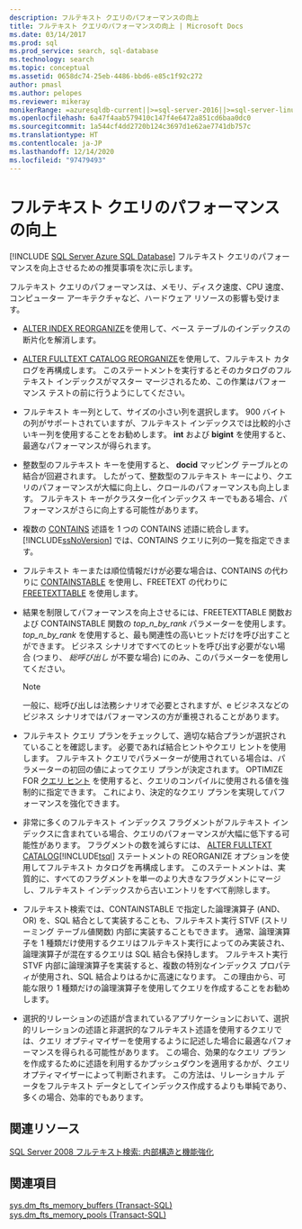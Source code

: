 ```yaml
---
description: フルテキスト クエリのパフォーマンスの向上
title: フルテキスト クエリのパフォーマンスの向上 | Microsoft Docs
ms.date: 03/14/2017
ms.prod: sql
ms.prod_service: search, sql-database
ms.technology: search
ms.topic: conceptual
ms.assetid: 0658dc74-25eb-4486-bbd6-e85c1f92c272
author: pmasl
ms.author: pelopes
ms.reviewer: mikeray
monikerRange: =azuresqldb-current||>=sql-server-2016||>=sql-server-linux-2017||=azuresqldb-mi-current
ms.openlocfilehash: 6a47f4aab579410c147f4e6472a851cd6baa0dc0
ms.sourcegitcommit: 1a544cf4dd2720b124c3697d1e62ae7741db757c
ms.translationtype: HT
ms.contentlocale: ja-JP
ms.lasthandoff: 12/14/2020
ms.locfileid: "97479493"
---
```

# <a name="improve-the-performance-of-full-text-queries"></a>フルテキスト クエリのパフォーマンスの向上
[!INCLUDE [SQL Server Azure SQL Database](../../includes/applies-to-version/sql-asdb.md)]
  フルテキスト クエリのパフォーマンスを向上させるための推奨事項を次に示します。  
  
 フルテキスト クエリのパフォーマンスは、メモリ、ディスク速度、CPU 速度、コンピューター アーキテクチャなど、ハードウェア リソースの影響も受けます。  
  
-   [ALTER INDEX REORGANIZE](../../t-sql/statements/alter-index-transact-sql.md)を使用して、ベース テーブルのインデックスの断片化を解消します。  
  
-   [ALTER FULLTEXT CATALOG REORGANIZE](../../t-sql/statements/alter-fulltext-catalog-transact-sql.md)を使用して、フルテキスト カタログを再構成します。 このステートメントを実行するとそのカタログのフルテキスト インデックスがマスター マージされるため、この作業はパフォーマンス テストの前に行うようにしてください。  
  
-   フルテキスト キー列として、サイズの小さい列を選択します。 900 バイトの列がサポートされていますが、フルテキスト インデックスでは比較的小さいキー列を使用することをお勧めします。 **int** および **bigint** を使用すると、最適なパフォーマンスが得られます。  
  
-   整数型のフルテキスト キーを使用すると、 **docid** マッピング テーブルとの結合が回避されます。 したがって、整数型のフルテキスト キーにより、クエリのパフォーマンスが大幅に向上し、クロールのパフォーマンスも向上します。 フルテキスト キーがクラスター化インデックス キーでもある場合、パフォーマンスがさらに向上する可能性があります。  
  
-   複数の [CONTAINS](../../t-sql/queries/contains-transact-sql.md) 述語を 1 つの CONTAINS 述語に統合します。 [!INCLUDE[ssNoVersion](../../includes/ssnoversion-md.md)] では、CONTAINS クエリに列の一覧を指定できます。  
  
-   フルテキスト キーまたは順位情報だけが必要な場合は、CONTAINS の代わりに [CONTAINSTABLE](../../relational-databases/system-functions/containstable-transact-sql.md) を使用し、FREETEXT の代わりに [FREETEXTTABLE](../../relational-databases/system-functions/freetexttable-transact-sql.md) を使用します。  
  
-   結果を制限してパフォーマンスを向上させるには、FREETEXTTABLE 関数および CONTAINSTABLE 関数の *top_n_by_rank* パラメーターを使用します。 *top_n_by_rank* を使用すると、最も関連性の高いヒットだけを呼び出すことができます。 ビジネス シナリオですべてのヒットを呼び出す必要がない場合 (つまり、 *総呼び出し* が不要な場合) にのみ、このパラメーターを使用してください。  
  
    > [!NOTE]  
    >  一般に、総呼び出しは法務シナリオで必要とされますが、e ビジネスなどのビジネス シナリオではパフォーマンスの方が重視されることがあります。  
  
-   フルテキスト クエリ プランをチェックして、適切な結合プランが選択されていることを確認します。 必要であれば結合ヒントやクエリ ヒントを使用します。 フルテキスト クエリでパラメーターが使用されている場合は、パラメーターの初回の値によってクエリ プランが決定されます。 OPTIMIZE FOR [クエリ ヒント](../../t-sql/queries/hints-transact-sql-query.md) を使用すると、クエリのコンパイルに使用される値を強制的に指定できます。 これにより、決定的なクエリ プランを実現してパフォーマンスを強化できます。  
  
-   非常に多くのフルテキスト インデックス フラグメントがフルテキスト インデックスに含まれている場合、クエリのパフォーマンスが大幅に低下する可能性があります。 フラグメントの数を減らすには、 [ALTER FULLTEXT CATALOG](../../t-sql/statements/alter-fulltext-catalog-transact-sql.md)[!INCLUDE[tsql](../../includes/tsql-md.md)] ステートメントの REORGANIZE オプションを使用してフルテキスト カタログを再構成します。 このステートメントは、実質的に、すべてのフラグメントを単一のより大きなフラグメントにマージし、フルテキスト インデックスから古いエントリをすべて削除します。  
  
-   フルテキスト検索では、CONTAINSTABLE で指定した論理演算子 (AND、OR) を、SQL 結合として実装することも、フルテキスト実行 STVF (ストリーミング テーブル値関数) 内部に実装することもできます。 通常、論理演算子を 1 種類だけ使用するクエリはフルテキスト実行によってのみ実装され、論理演算子が混在するクエリは SQL 結合も保持します。 フルテキスト実行 STVF 内部に論理演算子を実装すると、複数の特別なインデックス プロパティが使用され、SQL 結合よりはるかに高速になります。 この理由から、可能な限り 1 種類だけの論理演算子を使用してクエリを作成することをお勧めします。  
  
-   選択的リレーションの述語が含まれているアプリケーションにおいて、選択的リレーションの述語と非選択的なフルテキスト述語を使用するクエリでは、クエリ オプティマイザーを使用するように記述した場合に最適なパフォーマンスを得られる可能性があります。 この場合、効果的なクエリ プランを作成するために述語を利用するかプッシュダウンを適用するかが、クエリ オプティマイザーによって判断されます。 この方法は、リレーショナル データをフルテキスト データとしてインデックス作成するよりも単純であり、多くの場合、効率的でもあります。  
  
## <a name="related-resources"></a>関連リソース  
 [SQL Server 2008 フルテキスト検索: 内部構造と機能強化](/previous-versions/sql/sql-server-2008/cc721269(v=sql.100))  
  
## <a name="see-also"></a>関連項目  
 [sys.dm_fts_memory_buffers &#40;Transact-SQL&#41;](../../relational-databases/system-dynamic-management-views/sys-dm-fts-memory-buffers-transact-sql.md)   
 [sys.dm_fts_memory_pools &#40;Transact-SQL&#41;](../../relational-databases/system-dynamic-management-views/sys-dm-fts-memory-pools-transact-sql.md)  
  
